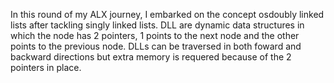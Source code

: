 In this round of my ALX journey, I embarked on the concept osdoubly linked lists after tackling singly linked lists. DLL are dynamic data structures in which the node has 2 pointers, 1 points to the next node and the other points to the previous node. DLLs can be traversed in both foward and backward directions but extra memory is requered because of the 2 pointers in place.
